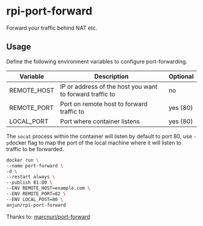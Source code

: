 rpi-port-forward
==========================
Forward your traffic behind NAT etc.

## Usage

Define the following environment variables to configure port-forwarding.

Variable | Description | Optional
-------- | ----------- | --------
REMOTE_HOST | IP or address of the host you want to forward traffic to | no
REMOTE_PORT | Port on remote host to forward traffic to | yes (80)
LOCAL_PORT | Port where container listens | yes (80)

The `socat` process within the container will listen by default to port 80, use `-p`docker
flag to map the port of the local machine where it will listen to traffic to be forwarded.


```bash
docker run \
--name port-forward \
-d \
--restart always \
--publish 81:80 \
--ENV REMOTE_HOST=example.com \
--ENV REMOTE_PORT=82 \
--ENV LOCAL_POST=80 \
anjun/rpi-port-forward
```

Thanks to: [marcnuri/port-forward](https://hub.docker.com/r/marcnuri/port-forward/)
